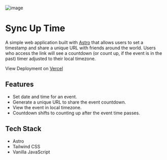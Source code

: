 ![image](https://github.com/Josephaedan/SyncUpTime/assets/48595194/6c9112b7-dff2-45a3-abc6-3d51057c7721)
# Sync Up Time

A simple web application built with [Astro](https://astro.build/) that allows users to set a timestamp and share a unique URL with friends around the world. Users who access the link will see a countdown (or count up, if the event is in the past) timer adjusted to their local timezone.

View Deployment on [Vercel](https://syncuptime.vercel.app)

## Features

- Set date and time for an event.
- Generate a unique URL to share the event countdown.
- View the event in local timezone.
- Countdown shifts to counting up after the event time passes.

## Tech Stack

- Astro
- Tailwind CSS
- Vanilla JavaScript
